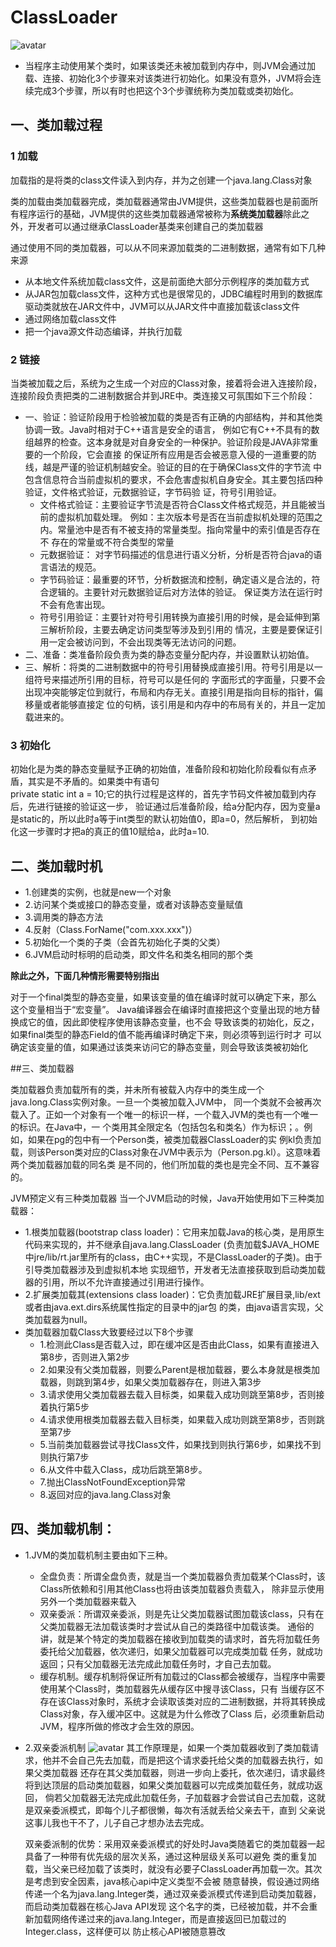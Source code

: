 # ClassLoader

 ![avatar](classloader.png)
 
* 当程序主动使用某个类时，如果该类还未被加载到内存中，则JVM会通过加载、连接、初始化3个步骤来对该类进行初始化。如果没有意外，JVM将会连续完成3个步骤，所以有时也把这个3个步骤统称为类加载或类初始化。

## 一、类加载过程
### 1 加载
加载指的是将类的class文件读入到内存，并为之创建一个java.lang.Class对象

类的加载由类加载器完成，类加载器通常由JVM提供，这些类加载器也是前面所有程序运行的基础，JVM提供的这些类加载器通常被称为**系统类加载器**除此之外，开发者可以通过继承ClassLoader基类来创建自己的类加载器

通过使用不同的类加载器，可以从不同来源加载类的二进制数据，通常有如下几种来源
* 从本地文件系统加载class文件，这是前面绝大部分示例程序的类加载方式
* 从JAR包加载class文件，这种方式也是很常见的，JDBC编程时用到的数据库驱动类就放在JAR文件中，JVM可以从JAR文件中直接加载该class文件
* 通过网络加载class文件
* 把一个java源文件动态编译，并执行加载

### 2 链接
当类被加载之后，系统为之生成一个对应的Class对象，接着将会进入连接阶段，连接阶段负责把类的二进制数据合并到JRE中。类连接又可氛围如下三个阶段：
* 一、验证：验证阶段用于检验被加载的类是否有正确的内部结构，并和其他类协调一致。Java时相对于C++语言是安全的语言，
例如它有C++不具有的数组越界的检查。这本身就是对自身安全的一种保护。验证阶段是JAVA非常重要的一个阶段，它会直接
的保证所有应用是否会被恶意入侵的一道重要的防线，越是严谨的验证机制越安全。验证的目的在于确保Class文件的字节流
中包含信息符合当前虚拟机的要求，不会危害虚拟机自身安全。其主要包括四种验证，文件格式验证，元数据验证，字节码验
证，符号引用验证。
  * 文件格式验证：主要验证字节流是否符合Class文件格式规范，并且能被当前的虚拟机加载处理。
例如：主次版本号是否在当前虚拟机处理的范围之内。常量池中是否有不被支持的常量类型。指向常量中的索引值是否存在不
存在的常量或不符合类型的常量
  * 元数据验证： 对字节码描述的信息进行语义分析，分析是否符合java的语言语法的规范。
  * 字节码验证：最重要的环节，分析数据流和控制，确定语义是合法的，符合逻辑的。主要针对元数据验证后对方法体的验证。
保证类方法在运行时不会有危害出现。
  * 符号引用验证：主要针对符号引用转换为直接引用的时候，是会延伸到第三解析阶段，主要去确定访问类型等涉及到引用的
情况，主要是要保证引用一定会被访问到，不会出现类等无法访问的问题。
* 二、准备：类准备阶段负责为类的静态变量分配内存，并设置默认初始值。
* 三、解析：将类的二进制数据中的符号引用替换成直接引用。符号引用是以一组符号来描述所引用的目标，符号可以是任何的
字面形式的字面量，只要不会出现冲突能够定位到就行，布局和内存无关。直接引用是指向目标的指针，偏移量或者能够直接定
位的句柄，该引用是和内存中的布局有关的，并且一定加载进来的。

### 3 初始化
初始化是为类的静态变量赋予正确的初始值，准备阶段和初始化阶段看似有点矛盾，其实是不矛盾的。如果类中有语句          
private static int a = 10;它的执行过程是这样的，首先字节码文件被加载到内存后，先进行链接的验证这一步，
验证通过后准备阶段，给a分配内存，因为变量a是static的，所以此时a等于int类型的默认初始值0，即a=0，然后解析，
到初始化这一步骤时才把a的真正的值10赋给a，此时a=10.

## 二、类加载时机
* 1.创建类的实例，也就是new一个对象
* 2.访问某个类或接口的静态变量，或者对该静态变量赋值
* 3.调用类的静态方法
* 4.反射（Class.ForName("com.xxx.xxx")）
* 5.初始化一个类的子类（会首先初始化子类的父类）
* 6.JVM启动时标明的启动类，即文件名和类名相同的那个类

**除此之外，下面几种情形需要特别指出**

对于一个final类型的静态变量，如果该变量的值在编译时就可以确定下来，那么这个变量相当于“宏变量”。
Java编译器会在编译时直接把这个变量出现的地方替换成它的值，因此即使程序使用该静态变量，也不会
导致该类的初始化，反之，如果final类型的静态Field的值不能再编译时确定下来，则必须等到运行时才
可以确定该变量的值，如果通过该类来访问它的静态变量，则会导致该类被初始化

##三、类加载器

类加载器负责加载所有的类，并未所有被载入内存中的类生成一个java.long.Class实例对象。一旦一个类被加载入JVM中，
同一个类就不会被再次载入了。正如一个对象有一个唯一的标识一样，一个载入JVM的类也有一个唯一的标识。在Java中，一
个类用其全限定名（包括包名和类名）作为标识；。例如，如果在pg的包中有一个Person类，被类加载器ClassLoader的实
例kl负责加载，则该Person类对应的Class对象在JVM中表示为（Person.pg.kl）。这意味着两个类加载器加载的同名类
是不同的，他们所加载的类也是完全不同、互不兼容的。

JVM预定义有三种类加载器 当一个JVM启动的时候，Java开始使用如下三种类加载器：
* 1.根类加载器(bootstrap class loader)：它用来加载Java的核心类，是用原生代码来实现的，并不继承自java.lang.ClassLoader
(负责加载$JAVA_HOME中jre/lib/rt.jar里所有的class，由C++实现，不是ClassLoader的子类)。由于引导类加载器涉及到虚拟机本地
实现细节，开发者无法直接获取到启动类加载器的引用，所以不允许直接通过引用进行操作。
* 2.扩展类加载其(extensions class loader)：它负责加载JRE扩展目录,lib/ext或者由java.ext.dirs系统属性指定的目录中的jar包
的类，由java语言实现，父类加载器为null。
* 类加载器加载Class大致要经过以下8个步骤
  * 1.检测此Class是否载入过，即在缓冲区是否由此Class，如果有直接进入第8步，否则进入第2步
  * 2.如果没有父类加载器，则要么Parent是根加载器，要么本身就是根类加载器，则跳到第4步，如果父类加载器存在，则进入第3步
  * 3.请求使用父类加载器去载入目标类，如果载入成功则跳至第8步，否则接着执行第5步
  * 4.请求使用根类加载器去载入目标类，如果载入成功则跳至第8步，否则跳至第7步
  * 5.当前类加载器尝试寻找Class文件，如果找到则执行第6步，如果找不到则执行第7步
  * 6.从文件中载入Class，成功后跳至第8步。
  * 7.抛出ClassNotFoundException异常
  * 8.返回对应的java.lang.Class对象
  
## 四、类加载机制：
* 1.JVM的类加载机制主要由如下三种。
  * 全盘负责：所谓全盘负责，就是当一个类加载器负责加载某个Class时，该Class所依赖和引用其他Class也将由该类加载器负责载入，
  除非显示使用另外一个类加载器来载入
  * 双亲委派：所谓双亲委派，则是先让父类加载器试图加载该class，只有在父类加载器无法加载该类时才尝试从自己的类路径中加载该类。
  通俗的讲，就是某个特定的类加载器在接收到加载类的请求时，首先将加载任务委托给父加载器，依次递归，如果父加载器可以完成类加载
  任务，就成功返回；只有父加载器无法完成此加载任务时，才自己去加载。
  * 缓存机制。缓存机制将保证所有加载过的Class都会被缓存，当程序中需要使用某个Class时，类加载器先从缓存区中搜寻该Class，只有
  当缓存区不存在该Class对象时，系统才会读取该类对应的二进制数据，并将其转换成Class对象，存入缓冲区中。这就是为什么修改了Class
  后，必须重新启动JVM，程序所做的修改才会生效的原因。
* 2.双亲委派机制 
 ![avatar](双亲委派.png)
  其工作原理是，如果一个类加载器收到了类加载请求，他并不会自己先去加载，而是把这个请求委托给父类的加载器去执行，如果父类加载器
还存在其父类加载器，则进一步向上委托，依次递归，请求最终将到达顶层的启动类加载器，如果父类加载器可以完成类加载任务，就成功返回，
倘若父加载器无法完成此加载任务，子加载器才会尝试自己去加载，这就是双亲委派模式，即每个儿子都很懒，每次有活就丢给父亲去干，直到
父亲说这事儿我也干不了，儿子自己才想办法去完成。

  双亲委派制的优势：采用双亲委派模式的好处时Java类随着它的类加载器一起具备了一种带有优先级的层次关系，通过这种层级关系可以避免
类的重复加载，当父亲已经加载了该类时，就没有必要子ClassLoader再加载一次。其次是考虑到安全因素，java核心api中定义类型不会被
随意替换，假设通过网络传递一个名为java.lang.Integer类，通过双亲委派模式传递到启动类加载器，而启动类加载器在核心Java API发现
这个名字的类，已经被加载，并不会重新加载网络传递过来的java.lang.Integer，而是直接返回已加载过的Integer.class，这样便可以
防止核心API被随意篡改
